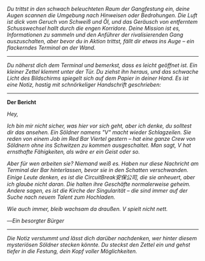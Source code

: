 _Du trittst in den schwach beleuchteten Raum der Gangfestung ein, deine Augen scannen die Umgebung nach Hinweisen oder Bedrohungen. Die Luft ist dick vom Geruch von Schweiß und Öl, und das Geräusch von entferntem Schusswechsel hallt durch die engen Korridore. Deine Mission ist es, Informationen zu sammeln und den Anführer der rivalisierenden Gang auszuschalten, aber bevor du in Aktion trittst, fällt dir etwas ins Auge – ein flackerndes Terminal an der Wand._

---

_Du näherst dich dem Terminal und bemerkst, dass es leicht geöffnet ist. Ein kleiner Zettel klemmt unter der Tür. Du ziehst ihn heraus, und das schwache Licht des Bildschirms spiegelt sich auf dem Papier in deiner Hand. Es ist eine Notiz, hastig mit schnörkeliger Handschrift geschrieben:_

---

**Der Bericht**

_Hey,_

_Ich bin mir nicht sicher, was hier vor sich geht, aber ich denke, du solltest dir das ansehen. Ein Söldner namens "V" macht wieder Schlagzeilen. Sie reden von einem Job im Red Bar Viertel gestern – hat eine ganze Crew von Söldnern ohne ins Schwitzen zu kommen ausgeschaltet. Man sagt, V hat ernsthafte Fähigkeiten, als wäre er ein Geist oder so._

_Aber für wen arbeiten sie? Niemand weiß es. Haben nur diese Nachricht am Terminal der Bar hinterlassen, bevor sie in den Schatten verschwanden. Einige Leute denken, es ist die CircuitBreak安保公司, die sie anheuert, aber ich glaube nicht daran. Die halten ihre Geschäfte normalerweise geheim. Andere sagen, es ist die Kirche der Singularität – die sind immer auf der Suche nach neuem Talent zum Hochladen._

_Wie auch immer, bleib wachsam da draußen. V spielt nicht nett._

—_Ein besorgter Bürger_

---

_Die Notiz verstummt und lässt dich darüber nachdenken, wer hinter diesem mysteriösen Söldner stecken könnte. Du steckst den Zettel ein und gehst tiefer in die Festung, dein Kopf voller Möglichkeiten._
